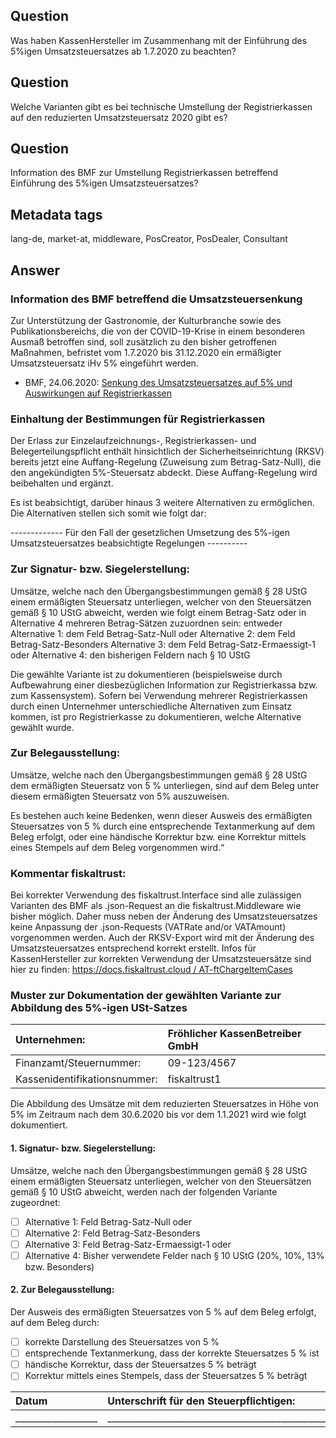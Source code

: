 ## Question
Was haben KassenHersteller im Zusammenhang mit der Einführung des 5%igen Umsatzsteuersatzes ab 1.7.2020 zu beachten?

## Question
Welche Varianten gibt es bei technische Umstellung der Registrierkassen auf den reduzierten Umsatzsteuersatz 2020 gibt es?

## Question
Information des BMF zur Umstellung Registrierkassen betreffend Einführung des 5%igen Umsatzsteuersatzes?

## Metadata tags
lang-de, market-at, middleware, PosCreator, PosDealer, Consultant

## Answer

### Information des BMF betreffend die Umsatzsteuersenkung
Zur Unterstützung der Gastronomie, der Kulturbranche sowie des Publikationsbereichs, die von der COVID-19-Krise in einem besonderen Ausmaß betroffen sind, soll zusätzlich zu den bisher getroffenen Maßnahmen, befristet vom 1.7.2020 bis 31.12.2020 ein ermäßigter Umsatzsteuersatz iHv 5% eingeführt werden.

- BMF, 24.06.2020: [Senkung des Umsatzsteuersatzes auf 5% und Auswirkungen auf Registrierkassen](https://www.bmf.gv.at/public/informationen/informationen-coronavirus/registrierkassen.html)

### Einhaltung der Bestimmungen für Registrierkassen
Der Erlass zur Einzelaufzeichnungs-, Registrierkassen- und Belegerteilungspflicht enthält hinsichtlich der Sicherheitseinrichtung (RKSV) bereits jetzt eine Auffang-Regelung (Zuweisung zum Betrag-Satz-Null), die den angekündigten 5%-Steuersatz abdeckt. Diese Auffang-Regelung wird beibehalten und ergänzt.

Es ist beabsichtigt, darüber hinaus 3 weitere Alternativen zu ermöglichen. Die Alternativen stellen sich somit wie folgt dar:

------------- Für den Fall der gesetzlichen Umsetzung des 5%-igen Umsatzsteuersatzes beabsichtigte Regelungen ----------

### Zur Signatur- bzw. Siegelerstellung:
Umsätze, welche nach den Übergangsbestimmungen gemäß § 28 UStG einem ermäßigten Steuersatz unterliegen, welcher von den Steuersätzen gemäß § 10 UStG abweicht, werden wie folgt einem Betrag-Satz oder in Alternative 4 mehreren Betrag-Sätzen zuzuordnen sein: entweder Alternative 1: dem Feld Betrag-Satz-Null oder Alternative 2: dem Feld Betrag-Satz-Besonders Alternative 3: dem Feld Betrag-Satz-Ermaessigt-1 oder Alternative 4: den bisherigen Feldern nach § 10 UStG

Die gewählte Variante ist zu dokumentieren (beispielsweise durch Aufbewahrung einer diesbezüglichen Information zur Registrierkassa bzw. zum Kassensystem). Sofern bei Verwendung mehrerer Registrierkassen durch einen Unternehmer unterschiedliche Alternativen zum Einsatz kommen, ist pro Registrierkasse zu dokumentieren, welche Alternative gewählt wurde.

### Zur Belegausstellung:
Umsätze, welche nach den Übergangsbestimmungen gemäß § 28 UStG dem ermäßigten Steuersatz von 5 % unterliegen, sind auf dem Beleg unter diesem ermäßigten Steuersatz von 5% auszuweisen.

Es bestehen auch keine Bedenken, wenn dieser Ausweis des ermäßigten Steuersatzes von 5 % durch eine entsprechende Textanmerkung auf dem Beleg erfolgt, oder eine händische Korrektur bzw. eine Korrektur mittels eines Stempels auf dem Beleg vorgenommen wird.“

### Kommentar fiskaltrust:
Bei korrekter Verwendung des fiskaltrust.Interface sind alle zulässigen Varianten des BMF als .json-Request an die fiskaltrust.Middleware wie bisher möglich. Daher muss neben der Änderung des Umsatzsteuersatzes keine Anpassung der .json-Requests (VATRate and/or VATAmount) vorgenommen werden.
Auch der RKSV-Export wird mit der Änderung des Umsatzsteuersatzes entsprechend korrekt erstellt.
Infos für KassenHersteller zur korrekten Verwendung der Umsatzsteuersätze sind hier zu finden: [https://docs.fiskaltrust.cloud / AT-ftChargeItemCases](https://docs.fiskaltrust.cloud/doc/interface-doc/doc/appendix-at-rksv/reference-tables/reference-tables.html#type-of-service-ftchargeitemcase)

### Muster zur Dokumentation der gewählten Variante zur Abbildung des 5%-igen USt-Satzes

| Unternehmen: | Fröhlicher KassenBetreiber GmbH |
| :--- | :--- |
| Finanzamt/Steuernummer: |09-123/4567 |
| Kassenidentifikationsnummer: | fiskaltrust1 |

Die Abbildung des Umsätze mit dem reduzierten Steuersatzes in Höhe von 5% im Zeitraum nach dem 30.6.2020 bis vor dem 1.1.2021 wird wie folgt dokumentiert.

#### 1. Signatur- bzw. Siegelerstellung:

Umsätze, welche nach den Übergangsbestimmungen gemäß § 28 UStG einem ermäßigten Steuersatz unterliegen, welcher von den Steuersätzen gemäß § 10 UStG abweicht, werden nach der folgenden Variante zugeordnet:

- [ ] Alternative 1: Feld Betrag-Satz-Null oder
- [ ] Alternative 2: Feld Betrag-Satz-Besonders
- [ ] Alternative 3: Feld Betrag-Satz-Ermaessigt-1 oder
- [ ] Alternative 4: Bisher verwendete Felder nach § 10 UStG (20%, 10%, 13% bzw. Besonders)

#### 2. Zur Belegausstellung:

Der Ausweis des ermäßigten Steuersatzes von 5 % auf dem Beleg erfolgt, auf dem Beleg durch:

- [ ] korrekte Darstellung des Steuersatzes von 5 %
- [ ] entsprechende Textanmerkung, dass der korrekte Steuersatzes 5 % ist
- [ ] händische Korrektur, dass der Steuersatzes 5 % beträgt
- [ ] Korrektur mittels eines Stempels, dass der Steuersatzes 5 % beträgt

| Datum | Unterschrift für den Steuerpflichtigen: |
| :--- | :--- |
| __________________ | ______________________________________________________ |


